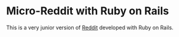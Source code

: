 # Micro-Reddit with Ruby on Rails
This is a very junior version of [Reddit](http://reddit.com/) developed with Ruby on Rails.